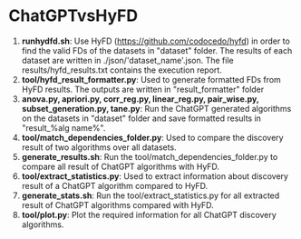 # ChatGPTvsHyFD
 

1. **runhydfd.sh**: Use HyFD (https://github.com/codocedo/hyfd) in order to find the valid FDs of the datasets in "dataset" folder. 
The results of each dataset are written in ./json/'dataset_name'.json. The file results/hyfd_results.txt contains the execution report.
2. **tool/hyfd_result_formatter.py**: Used to generate formatted FDs from HyFD results. The outputs are written in "result_formatter" folder
3. **anova.py, apriori.py, corr_reg.py, linear_reg.py, pair_wise.py, subset_generation.py, tane.py**: Run the ChatGPT generated algorithms on the datasets in "dataset" 
folder and save formatted results in "result_%alg name%".
4. **tool/match_dependencies_folder.py**: Used to compare the discovery result of two algorithms over all datasets.
5. **generate_results.sh**: Run the tool/match_dependencies_folder.py to compare all result of ChatGPT algorithms with HyFD.
6. **tool/extract_statistics.py**: Used to extract information about discovery result of a ChatGPT algorithm compared to HyFD. 
7. **generate_stats.sh**: Run the tool/extract_statistics.py for all extracted result of ChatGPT algorithms compared with HyFD.
8. **tool/plot.py**: Plot the required information for all ChatGPT discovery algorithms. 
